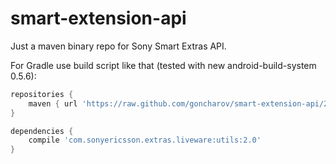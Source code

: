 smart-extension-api
===================

Just a maven binary repo for Sony Smart Extras API.

For Gradle use build script like that (tested with new android-build-system 0.5.6):

```groovy
repositories {
    maven { url 'https://raw.github.com/goncharov/smart-extension-api/2.0/' }
}

dependencies {
    compile 'com.sonyericsson.extras.liveware:utils:2.0'
}
```

